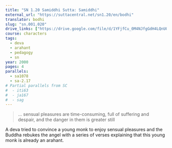 ```yaml
---
title: "SN 1.20 Samiddhi Sutta: Samiddhi"
external_url: "https://suttacentral.net/sn1.20/en/bodhi"
translator: bodhi
slug: "sn.001.020"
drive_links: ["https://drive.google.com/file/d/1YFjfCu_0M4NJfgGdH4LQnUOMTSblKeof"]
course: characters
tags:
  - deva
  - arahant
  - pedagogy
  - sn
year: 2000
pages: 4
parallels:
  - sa1078
  - sa-2.17
# Partial parallels from SC
#  - iti63
#  - ja167
#  - sag
---
```


> … sensual pleasures are time-consuming, full of suffering and despair, and the danger in them is greater still

A deva tried to convince a young monk to enjoy sensual pleasures and the Buddha rebukes the angel with a series of verses explaining that this young monk is already an arahant.
